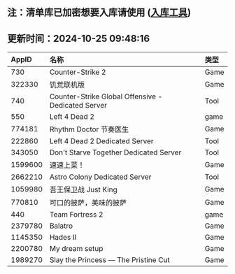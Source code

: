 ## 注：清单库已加密想要入库请使用 ([入库工具](https://github.com/BlankTMing/ManifestAutoUpdate/releases))

## 更新时间：2024-10-25 09:48:16
| AppID | 名称 | 类型  |
| :-------------------- | :----------------------------- | :----------- |
| 730 | Counter-Strike 2| Game |
| 322330 | 饥荒联机版| Game |
| 740 | Counter-Strike Global Offensive - Dedicated Server| Tool |
| 550 | Left 4 Dead 2| game |
| 774181 | Rhythm Doctor 节奏医生| Game |
| 222860 | Left 4 Dead 2 Dedicated Server| Tool |
| 343050 | Don't Starve Together Dedicated Server| Tool |
| 1599600 | 速速上菜！| Game |
| 2662210 | Astro Colony Dedicated Server| Tool |
| 1059980 | 吾王保卫战 Just King| Game |
| 770810 | 可口的披萨，美味的披萨| Game |
| 440 | Team Fortress 2| game |
| 2379780 | Balatro| Game |
| 1145350 | Hades II| Game |
| 2200780 | My dream setup| Game |
| 1989270 | Slay the Princess — The Pristine Cut| Game |
